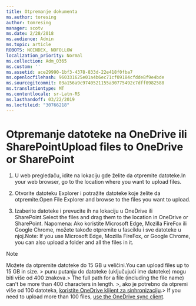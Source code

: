 ```yaml
---
title: Otpremanje dokumenta
ms.author: toresing
author: tomresing
manager: scotv
ms.date: 2/28/2018
ms.audience: Admin
ms.topic: article
ROBOTS: NOINDEX, NOFOLLOW
localization_priority: Normal
ms.collection: Adm_O365
ms.custom: ''
ms.assetid: ace29990-1bf3-4378-833d-22e418f0fba7
ms.openlocfilehash: 960331625e01a4b6ec71cf09184cfdde8f9e4bde
ms.sourcegitcommit: 03a156a9c9740521155a30775492c7dff0982588
ms.translationtype: MT
ms.contentlocale: sr-Latn-RS
ms.lasthandoff: 03/22/2019
ms.locfileid: "30766218"
---
```

# <a name="upload-files-to-onedrive-or-sharepoint"></a><span data-ttu-id="5833d-102">Otpremanje datoteke na OneDrive ili SharePoint</span><span class="sxs-lookup"><span data-stu-id="5833d-102">Upload files to OneDrive or SharePoint</span></span>

1. <span data-ttu-id="5833d-103">U web pregledaču, idite na lokaciju gde želite da otpremite datoteke.</span><span class="sxs-lookup"><span data-stu-id="5833d-103">In your web browser, go to the location where you want to upload files.</span></span>
    
2. <span data-ttu-id="5833d-104">Otvorite datoteku Explorer i potražite datoteke koje želite da otpremite.</span><span class="sxs-lookup"><span data-stu-id="5833d-104">Open File Explorer and browse to the files you want to upload.</span></span>
    
3. <span data-ttu-id="5833d-105">Izaberite datoteke i prevucite ih na lokaciju u OneDrive ili SharePoint.</span><span class="sxs-lookup"><span data-stu-id="5833d-105">Select the files and drag them to the location in OneDrive or SharePoint.</span></span> <span data-ttu-id="5833d-106">Napomena: Ako koristite Microsoft Edge, Mozilla FireFox ili Google Chrome, možete takođe otpremite u fasciklu i sve datoteke u njoj.</span><span class="sxs-lookup"><span data-stu-id="5833d-106">Note: If you use Microsoft Edge, Mozilla FireFox, or Google Chrome, you can also upload a folder and all the files in it.</span></span>
    
> [!NOTE]
>  <span data-ttu-id="5833d-107">Možete da otpremite datoteke do 15 GB u veličini.</span><span class="sxs-lookup"><span data-stu-id="5833d-107">You can upload files up to 15 GB in size.</span></span> <span data-ttu-id="5833d-108">> punu putanju do datoteke (uključujući ime datoteke) mogu biti više od 400 znakova.</span><span class="sxs-lookup"><span data-stu-id="5833d-108">>  The full path for a file (including the file name) can't be more than 400 characters in length.</span></span> <span data-ttu-id="5833d-109">>, ako je potrebno da otpremi više od 100 datoteka, [koristite OneDrive klijent za sinhronizaciju](https://go.microsoft.com/fwlink/?linkid=866427).</span><span class="sxs-lookup"><span data-stu-id="5833d-109">>  If you need to upload more than 100 files, [use the OneDrive sync client](https://go.microsoft.com/fwlink/?linkid=866427).</span></span> 
  

